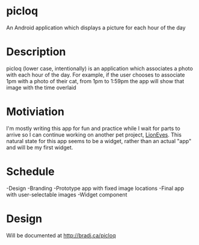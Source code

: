 picloq
======

An Android application which displays a picture for each hour of the day

Description
======

picloq (lower case, intentionally) is an application which associates a photo with each hour of the day.  For example,
if the user chooses to associate 1pm with a photo of their cat, from 1pm to 1:59pm the app will show that image with the
time overlaid

Motiviation
======

I'm mostly writing this app for fun and practice while I wait for parts to arrive so I can continue working on another pet
project, [LionEyes](https://github.com/bradsk88/LionEyes).  This natural state for this app seems to be a widget, rather
than an actual "app" and will be my first widget.

Schedule
======

-Design 
-Branding 
-Prototype app with fixed image locations 
-Final app with user-selectable images 
-Widget component

Design
======

Will be documented at http://bradj.ca/picloq
